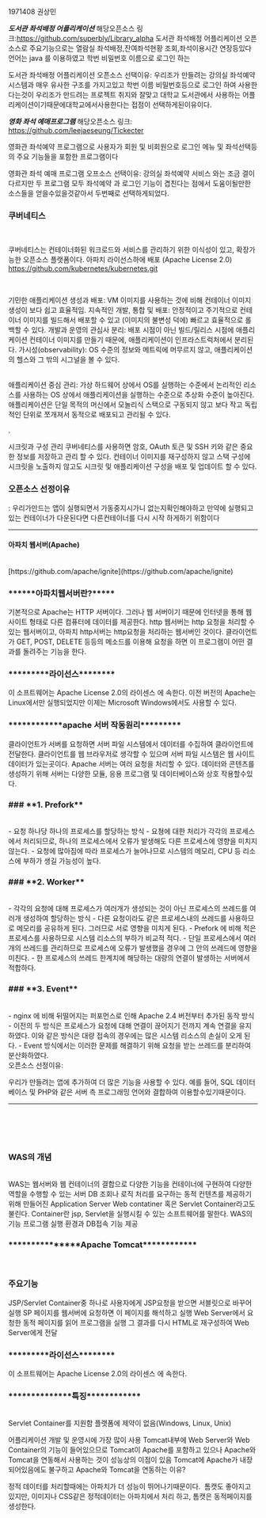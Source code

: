 1971408 권상민


*****************도서관 좌석배정 어플리케이션*****************
해당오픈소스 링크:https://github.com/superbly/Library_alpha
도서관 좌석배정 어플리케이션 오픈소스로 주요기능으로는 열람실 좌석배정,잔여좌석현황 조회,좌석이용시간 연장등있다
언어는 java 를 이용하였고 학번 비밀번호 이름으로 로그인 하는



도서관 좌석배정 어플리케이션 오픈소스 선택이유: 
우리조가 만들려는 강의실 좌석예약시스템과 매우 유사한 구조를 가지고있고 학번 이름 비밀번호등으로 로그인 하여 
사용한다는것이 우리조가 만드려는 프로젝트 취지와 잘맞고
대학교 도서관에서 사용하는 어플리케이션이기때문에대학교에서사용한다는 접점이 선택하게된이유이다.



*****************영화 좌석 예매프로그램*****************
해당오픈소스 링크: https://github.com/leejaeseung/Tickecter

영화관 좌석예약 프로그램으로 사용자가 회원 및 비회원으로 로그인 메뉴 및 좌석선택등의 주요 기능들을 포함한 프로그램이다

영화관 좌석 예매 프로그램 오프소스 선택이유:
강의실 좌석예약 서비스 와는 조금 결이다르지만 두 프로그램 모두 좌석예약 과 로그인 기능이 겹친다는 점에서 도움이될만한 소스들을 얻을수있을것같아서 두번째로 선택하게되었다.






<h3>쿠버네티스</h3>
<br>

쿠버네티스는 컨테이너화된 워크로드와 서비스를 관리하기 위한 이식성이 있고, 확장가능한 오픈소스 플랫폼이다.
아파치 라이선스하에 배포 (Apache License 2.0)
https://github.com/kubernetes/kubernetes.git

<br>

기민한 애플리케이션 생성과 배포: VM 이미지를 사용하는 것에 비해 컨테이너 이미지 생성이 보다 쉽고 효율적임.
지속적인 개발, 통합 및 배포: 안정적이고 주기적으로 컨테이너 이미지를 빌드해서 배포할 수 있고 (이미지의 불변성 덕에) 빠르고 효율적으로 롤백할 수 있다.
개발과 운영의 관심사 분리: 배포 시점이 아닌 빌드/릴리스 시점에 애플리케이션 컨테이너 이미지를 만들기 때문에, 애플리케이션이 인프라스트럭처에서 분리된다.
가시성(observability): OS 수준의 정보와 메트릭에 머무르지 않고, 애플리케이션의 헬스와 그 밖의 시그널을 볼 수 있다.

<br>
애플리케이션 중심 관리: 
가상 하드웨어 상에서 OS를 실행하는 수준에서 논리적인 리소스를 사용하는 
OS 상에서 애플리케이션을 실행하는 수준으로
 추상화 수준이 높아진다.
애플리케이션은 단일 목적의 머신에서 모놀리식 스택으로 구동되지 않고
 보다 작고 독립적인 단위로 쪼개져서 동적으로 배포되고 관리될 수 있다.

.
<br>

시크릿과 구성 관리 쿠버네티스를 사용하면 암호, OAuth 토큰 및 SSH 키와 같은 중요한 정보를 저장하고 관리 할 수 있다. 컨테이너 이미지를 재구성하지 않고 스택 구성에 시크릿을 노출하지 않고도 시크릿 및 애플리케이션 구성을 배포 및 업데이트 할 수 있다.
<br>
<h3>오픈소스 선정이유</h3>
: 우리가만드는 앱이 실행되면서 가동중지시가니 없는지확인해야하고 
만약에 실행되고 있는 컨테이너가 다운된다면 다른컨테이너를 다시 시작 하게하기 위함이다
<br>
<hr>
<h4>아파치 웹서버(Apache)</h4>
<br>
[https://github.com/apache/ignite](https://github.com/apache/ignite)
<br>
<h3>******아파치웹서버란?*****</h3>
기본적으로 Apache는 HTTP 서버이다.
그러나 웹 서버이기 때문에 인터넷을 통해 웹 사이트 형태로 다른 컴퓨터에 데이터를 제공한다.  http 웹서버는 http 요청을 처리할 수 있는 웹서버이고, 아파치 http서버는 http요청을 처리하는 웹서버인 것이다. 클라이언트가 GET, POST, DELETE 등등의 메소드를 이용해 요청을 하면 이 프로그램이 어떤 결과를 돌려주는 기능을 한다. 
<br>
<h3>*********라이선스********</h3>
이 소프트웨어는  Apache License 2.0의 라이센스 에 속한다.
이전 버전의 Apache는 Linux에서만 실행되었지만 이제는 Microsoft Windows에서도 사용할 수 있다.
<br>
<h3>************apache 서버 작동원리*********</h3>
클라이언트가 서버를 요청하면 서버 파일 시스템에서 데이터를 수집하여 클라이언트에 전달한다.
클라이언트를 웹 브라우저로 생각할 수 있으며 서버 파일 시스템은 웹 사이트 데이터가 있는곳이다.
Apache 서버는 여러 요청을 처리할 수 있다.
데이터와 콘텐츠를 생성하기 위해 서버는 다양한 모듈, 응용 프로그램 및 데이터베이스와 상호 작용할수있다.
<br>
<h3>### **1. Prefork**</h3>
<br>
- 요청 하나당 하나의 프로세스를 할당하는 방식
- 요쳥에 대한 처리가 각각의 프로세스에서 처리되므로, 하나의 프로세스에서 오류가 발생해도 다른 프로세스에 영향을 미치지 않는다.
- 요청에 많아짐에 따라 프로세스가 늘어나므로 시스템의 메모리, CPU 등 리소스에 부하가 생길 가능성이 높다.
    <br>
    <h3>### **2. Worker**</h3>
    <br>
- 각각의 요청에 대해 프로세스가 여러개가 생성되는 것이 아닌 프로세스의 쓰레드를 여러개 생성하여 할당하는 방식
- 다른 요청이라도 같은 프로세스내의 쓰레드를 사용하므로 메모리를 공유하게 된다. 그러므로 서로 영향을 미치게 된다.
- Prefork 에 비해 적은 프로세스를 사용하므로 시스템 리소스의 부하가 비교적 적다.
- 단일 프로세스에서 여러개의 쓰레드를 관리하므로 프로세스에 오류가 발생했을 경우에 그 안의 쓰레드에 영향을 미친다.
- 한 프로세스의 쓰레드 한계치에 해당하는 대량의 연결이 발생하는 서버에서 적합하다.
    <br>
   <h3> ### **3. Event**</h3>
    <br>
- nginx 에 비해 뒤떨어지는 퍼포먼스로 인해 Apache 2.4 버전부터 추가된 동작 방식
- 이전의 두 방식은 프로세스가 요청에 대해 연결이 끊어지기 전까지 계속 연결을 유지하였다. 이와 같은 방식은 대량 접속의 경우에는 많은 시스템 리소스의 손실이 오게 된다.
- Event 방식에서는 이러한 문제를 해결하기 위해 요청을 받는 쓰레드를 분리하여 분산화하였다.
<br>
오픈소스 선정이유:

우리가 만들려는 앱에 추가하여 더 많은 기능을 사용할 수 있다. 예를 들어, SQL 데이터베이스 및 PHP와 같은 서버 측 프로그래밍 언어와 결합하여 이용할수있기때문이다.
<br>
<hr>
<br>
<h5><WAS(Web Application Server)></h5>
<br>
 <h3>WAS의 개념</h3>
<br>
WAS는 웹서버와 웹 컨테이너의 결합으로 다양한 기능을 컨테이너에 구현하여 다양한 역할을 수행할 수 있는 서버
DB 조회나 로직 처리를 요구하는 동적 컨텐츠를 제공하기 위해 만들어진 Application Server
Web contatiner 혹은 Servlet Container라고도 불린다.
Container란 jsp, Servlet을 실행시킬 수 있는 소프트웨어를 말한다.
WAS의 기능
프로그램 실행 환경과 DB접속 기능 제공
<br>
<h3>***************Apache Tomcat************</h3>
<br>
<h3>주요기능</h3>
JSP/Servlet Container중 하나로 사용자에게 JSP요청을 받으면 서블릿으로 바꾸어 실행
SP 페이지를 웹서버에 요청하면 이 페이지를 해석하고 실행
Web Server에서 요청한 동적 페이지를 읽어 프로그램을 실행
그 결과를 다시 HTML로 재구성하여 Web Server에게 전달
<br>
<h3>*********라이선스********</h3>
이 소프트웨어는  Apache License 2.0의 라이센스 에 속한다.
<br>
<h3>**************특징************</h3>
<br>
Servlet Container를 지원함
플랫폼에 제약이 없음(Windows, Linux, Unix)

 어플리케이션 개발 및 운영시에 가장 많이 사용
Tomcat내부에 Web Server와 Web Container의 기능이 들어있으므로 Tomcat이 Apache를 포함하고 있으나 Apache와 Tomcat을 연동해서 사용하는 것이 성능상의 이점이 있음
Tomcat에 Apache가 내장되어있음에도 불구하고 Apache와 Tomcat을 연동하는 이유?

정적 데이터를 처리할때에는 아파치가 더 성능이 뛰어나기때문이다.
 톰캣도 좋아지고 있지만, 이미지나 CSS같은 정적데이터는 아파치에서 처리
하고, 톰캣은 동적페이지를 생성한다.
